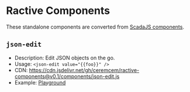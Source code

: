 # Ractive Components 

These standalone components are converted from [ScadaJS components](https://github.com/aktos-io/scada.js/blob/master/components).

## `json-edit`

* Description: Edit JSON objects on the go.
* Usage: `<json-edit value="{{foo}}" />` 
* CDN: https://cdn.jsdelivr.net/gh/ceremcem/ractive-components@v0.1/components/json-edit.js
* Example: [Playground](https://ractive.js.org/playground/?env=docs#N4IgFiBcoE5SBTAJgcwSANCAzlA2uAC6EAO2kA9BQMZIB2AdAFbZIIA2AlgG4wN0JCFFGBoIYCALbUpFGAENqhHggC01APaSSGgXULYAAtwAMDAIw0tOvQYotdq5J0LNcAXQC+WXJBACAdwACACVFZW4EAApgAB06WMIOSCCAcgAjDSQAT1SMeMSk7XZ5JJSAAwLCRIAeMAAmAD4ASToSAFdCGooGxqrakkaAFWySBCD5IIApAGUAeQA5ILBxBBTuwf6uhzonJBcg7nl2doQAXliQYGAAMw0NT09LoIpGoK26prnOjsJIbt6HxIEka11miwY2EIME4dBQnBu2Sidw0AEpHhsQVVyvkEoRdBI6GwYCkbu06EpOLooqi4njCmBONgGBp0thxJEoqkUXkgmSKcpqUcTghaVtEpo6NgNOwEAx2BoUFFLiigkygtQwPI4chLhhDsdTqitp5jXintU6KaQJ4gA)

